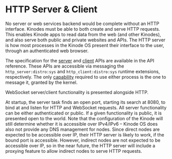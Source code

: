 # HTTP Server & Client

No server or web services backend would be complete without an HTTP interface.
Kinodes must be able to both create and serve HTTP requests.
This enables Kinode apps to read data from the web (and other Kinodes), and also serve both public and private websites and APIs.
The HTTP server is how most processes in the Kinode OS present their interface to the user, through an authenticated web browser.

The specification for the [server](./apis/http_server.md) and [client](./apis/http_client.md) APIs are available in the API reference.
These APIs are accessible via messaging the `http_server:distro:sys` and `http_client:distro:sys` runtime extensions, respectively.
The only [capability](./process-capabilities.md) required to use either process is the one to message it, granted by the kernel.

WebSocket server/client functionality is presented alongside HTTP.

At startup, the server task finds an open port, starting its search at 8080, to bind at and listen for HTTP and WebSocket requests.
All server functionality can be either authenticated or public.
If a given functionality is public, it is presented open to the world.
Note that the configuration of the Kinode will still determine whether it is accessible over IPv4/IPv6 – Kinode OS does also not provide any DNS management for nodes.
Since direct nodes are expected to be accessible over IP, their HTTP server is likely to work, if the bound port is accessible.
However, indirect nodes are not expected to be accessible over IP, so in the near future, the HTTP server will include a proxying feature to allow indirect nodes to serve HTTP requests.


